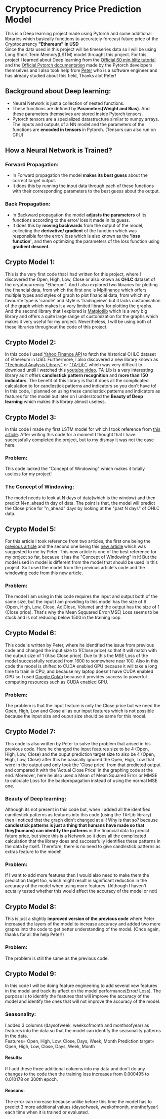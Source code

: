 # Cryptocurrency Price Prediction Model
This is a Deep learning project made using Pytorch and some additional libraries which basically functions to accurately forceast future price of the Cryptocurrency **"Ethereum" in USD**  
Since the data used in this project will be timeseries data so I will be using Long Short Term Memory(LSTM) model throught this project.
For this project I learned about Deep learning from the [Official 60 min blitz tutorial](https://pytorch.org/tutorials/beginner/deep_learning_60min_blitz.html) and the [Official Pytorch documentation](https://pytorch.org/docs/stable/index.html) made by the Pytorch developers themselves and I also took help from [Peter](https://github.com/VaguelySerious/) who is a software engineer and has already studied about this field, Thanks alot Peter!
## Background about Deep learning:
* Neural Network is just a collection of nested functions.  
* These functions are defined by **Parameters(Weight and Bias)**. And these parameters themselves are stored inside Pytorch tensors.  
* Pytorch tensors are a specialized datastructure similar to numpy arrays. The inputs and outputs of a NN model and the parameters of the functions are **encoded in tensors** in Pytorch. (Tensors can also run on GPU)
## How a Neural Network is Trained?
### Forward Propagation:
* In Forward propagation the model **makes its best guess** about the correct target output.
* It does this by running the input data through each of these functions with their corresponding parameters to the best guess about the output.  
### Back Propagation:
* In Backward propagation the model **adjusts the parameters** of its functions according to the error/ loss it made in its guess.
* It does this by **moving backwards** from the output of the model, collecting the **derivative/ gradient** of the function which was responsible for the error/ loss which is also known as the **'loss function'**, and then optimizing the parameters of the loss function using **gradient descent**.
## Crypto Model 1:
This is the very first code that I had written for this project, where I discovered the Open, High, Low, Close or also known as **OHLC** dataset of the cryptocurrency "Etherum". And I also explored two libraries for plotting the financial data, from which the first one is [Mplfinance](https://coderzcolumn.com/tutorials/data-science/candlestick-chart-in-python-mplfinance-plotly-bokeh#) which offers multiple types and styles of graph to plot financial data, from which my favourite type is 'candle' and style is 'tradingview' but it lacks customisation of the graph which makes it a very limited library for plotting the graphs. And the second library that I explored is [Matplotlib](https://matplotlib.org/3.5.3/api/_as_gen/matplotlib.pyplot.html) which is a very big library and offers a quite large range of customization for the graphs which makes it very useful for my project. Nevertheless, I will be using both of these libraries throughout the code of this project.
## Crypto Model 2:
In this code I used [Yahoo Finance API](https://pypi.org/project/yfinance/) to fetch the historical OHLC dataset of Ethereum in USD. Furthermore, I also discovered a new library known as ["Technical Analysis Library"](https://ta-lib.github.io/ta-lib-python/) or ["TA-Lib"](https://pypi.org/project/TA-Lib/), which was very difficult to download untill I watched this [youtube video](https://www.youtube.com/watch?v=30BaSfz0FGE&t=285s). TA-Lib is a very interesting library as it offers **candlestick pattern recognition** and **more than 150 indicators**. The benefit of this library is that it does all the complicated calculation to for candlestick patterns and indicators so you don't have to! In this code, I planned on using these candlestick patterns and indicators as features for the model but later on I understood the **Beauty of Deep learning** which makes this library almost useless.
## Crypto Model 3:
In this code I made my first LSTM model for which I took reference from [this article](https://cnvrg.io/pytorch-lstm/). After writing this code for a moment I thought that I have successfully completed the project, but to my dismay it was not the case here. 
### Problem:
This code lacked the "Concept of Windowing" which makes it totally useless for my project!
### The Concept of Windowing:
The model needs to look at N days of data(which is the window) and then predict N+n_ahead th day of data. The point is that, the model will predict the Close price for "n_ahead" days by looking at the "past N days" of OHLC data.
## Crypto Model 5:
For this article I took reference from two articles, the first one being the [previous article]() and the second one being this [new article]() which was suggested to me by Peter. This new article is one of the best reference for my project so far, because it has the "Concept of Windowing" in it! But the model used in model is different from the model that should be used in this project. So I used the model from the previous article's code and the windowing code from this new article.
### Problem: 
The model I am using  in this code requires the input and output both of the same size, but the input I am providing to this model has the size of 6 (Open, High, Low, Close, AdjClose, Volume) and the output has the size of 1 (Close price). That's why the Mean Sqquared Error(MSE) Loss seems to be stuck and is not reducing below 1500 in the training loop.
## Crypto Model 6:
This code is written by Peter, where he identified the issue from previous code and changed the input size to 1(Close price) so that It will match with the output size of 1 (Also Close price). Due to this the MSE Loss of the model successfully reduced from 1600 to somewhere near 100. Also in this code the model is shifted to CUDA enabled GPU because it will take a long time to train in CPU, and because my laptop doesn't have CUDA enabled GPU so I used [Google Colab](https://colab.google/) because it provides success to powerful computing resources such as CUDA enabled GPU.
### Problem:
The problem is that the input feature is only the Close price but we need the Open, High, Low and Close all as our input features which is not possible because the input size and ouput size should be same for this model.
## Crypto Model 7:
This code is also written by Peter to solve the problem that arised in his previous code. Here he changed the input features size to be 4 (Open, High, Low, Close) and the ouput prediction target size to also be 4 (Open, High, Low, Close) after this he basically ignored the Open, High, Low that were in the output and only took the 'Close price' from that predicted output and compared it with the 'Actual Close Price' in the graphing code at the end. Moreover, here he also used a Mean of Mean Squared Error or MMSE to calculate Loss for the backpropagation instead of using the normal MSE one.
### Beauty of Deep learning:
Although its not present in this code but, when I added all the identified candlestick patterns as features into this code (using the TA-Lib library) then I noticed that the graph didn't changed at all! Why is that so? because **candlestick patterns is just a thing that humans have made so that they(humans) can identify the patterns** in the financial data to predict future price, but since this is a Network so it does all the complicated calculation that the library does and successfully identifies these patterns in the data by itself. Therefore, there is no need to give candlestick patterns as extras feature to the model!
### Problem:
If I want to add more features then I would also need to make them the prediction target too, which might result in significant reduction in the accuracy of the model when using more features. (Although I haven't acutally tested whether this would affect the accuracy of the model or not)
## Crypto Model 8:
This is just a slightly **improved version of the previous code** where Peter increased the layers of the model to increase accuracy and added two more graphs into the code to get better understanding of the model.   (Once again, thanks for all the help Peter!)
### Problem:
The problem is still the same as the previous code.
## Crypto Model 9:
In this code I will be doing feature engineering to add several new features in the model and track its affect on the model performance(Error/ Loss). The purpose is to identify the features that will improve the accuracy of the model and identify the ones that will not improve the accuracy of the model.
### Seasonality:
I added 3 columns (daysofweek, weeksofmonth and monthsofyear) as features into the data so that the model can identify the seasonality patterns in the data.  
Features= Open, High, Low, Close, Days, Week, Month
Prediction target= Open, High, Low, Close, Days, Week, Month
#### Results:
If I add these three additional columns into my data and don't do any changes to the code then the training loss increases from 0.000495 to 0.010178 on 300th epoch.
#### Reasons:
The error can increase because unlike before this time the model has to predict 3 more additional values (daysofweek, weekofmonth, monthofyear) each time when it is trained or evaluated.



